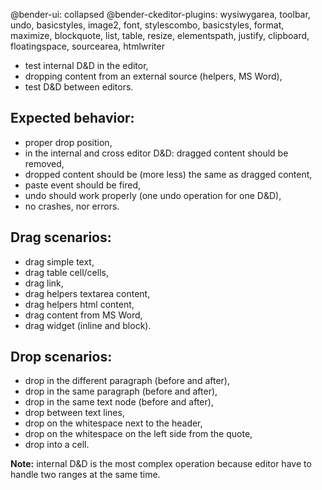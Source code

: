 @bender-ui: collapsed
@bender-ckeditor-plugins: wysiwygarea, toolbar, undo, basicstyles, image2, font, stylescombo, basicstyles, format, maximize, blockquote, list, table, resize, elementspath, justify, clipboard, floatingspace, sourcearea, htmlwriter

 * test internal D&amp;D in the editor,
 * dropping content from an external source (helpers, MS Word),
 * test D&amp;D between editors.

Expected behavior:
------------------
 * proper drop position,
 * in the internal and cross editor D&D: dragged content should be removed,
 * dropped content should be (more less) the same as dragged content,
 * paste event should be fired,
 * undo should work properly (one undo operation for one D&D),
 * no crashes, nor errors.

Drag scenarios:
---------------
 * drag simple text,
 * drag table cell/cells,
 * drag link,
 * drag helpers textarea content,
 * drag helpers html content,
 * drag content from MS Word,
 * drag widget (inline and block).

Drop scenarios:
---------------
 * drop in the different paragraph (before and after),
 * drop in the same paragraph (before and after),
 * drop in the same text node (before and after),
 * drop between text lines,
 * drop on the whitespace next to the header,
 * drop on the whitespace on the left side from the quote,
 * drop into a cell.

**Note:** internal D&amp;D is the most complex operation because editor have to handle two ranges at the same time.